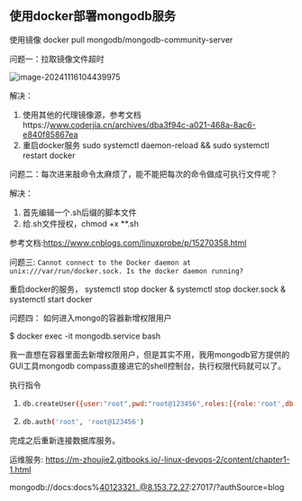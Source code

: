 ## 使用docker部署mongodb服务



使用镜像 docker pull mongodb/mongodb-community-server



问题一：拉取镜像文件超时

![image-20241116104439975](https://src.wuh.site/2024-10/2024-11-16-024447.png)

解决：

1. 使用其他的代理镜像源，参考文档https://www.coderjia.cn/archives/dba3f94c-a021-468a-8ac6-e840f85867ea
2. 重启docker服务 sudo systemctl daemon-reload && sudo systemctl restart docker



问题二：每次进来敲命令太麻烦了，能不能把每次的命令做成可执行文件呢？

解决：

1. 首先编辑一个.sh后缀的脚本文件
2. 给.sh文件授权，chmod   +x    **.sh

参考文档:https://www.cnblogs.com/linuxprobe/p/15270358.html



问题三: `Cannot connect to the Docker daemon at unix:///var/run/docker.sock. Is the docker daemon running?`

重启docker的服务， systemctl stop docker & systemctl stop docker.sock &  systemctl start docker



问题四： 如何进入mongo的容器新增权限用户

$ docker exec -it mongodb.service bash

我一直想在容器里面去新增权限用户，但是其实不用，我用mongodb官方提供的GUI工具mongodb compass直接进它的shell控制台，执行权限代码就可以了。



执行指令

1. ```bash
   db.createUser({user:"root",pwd:"root@123456",roles:[{role:'root',db:'admin'}]})
   ```

2. ```bash
   db.auth('root', 'root@123456')
   ```

完成之后重新连接数据库服务。



运维服务: https://m-zhoujie2.gitbooks.io/-linux-devops-2/content/chapter1-1.html



mongodb://docs:docs%40123321..@8.153.72.27:27017/?authSource=blog
